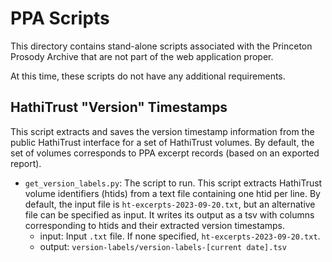 # PPA Scripts

This directory contains stand-alone scripts associated with the Princeton
Prosody Archive that are not part of the web application proper.

At this time, these scripts do not have any additional requirements.

## HathiTrust "Version" Timestamps
This script extracts and saves the version timestamp information from the
public HathiTrust interface for a set of HathiTrust volumes. By default,
the set of volumes corresponds to PPA excerpt records (based on an exported
report).

- `get_version_labels.py`: The script to run. This script extracts HathiTrust
volume identifiers (htids) from a text file containing one htid per line. By
default, the input file is `ht-excerpts-2023-09-20.txt`, but an alternative file
can be specified as input. It writes its output as a tsv
with columns corresponding to htids and their extracted version timestamps.
    - input: Input `.txt` file. If none specified, `ht-excerpts-2023-09-20.txt`.
    - output: `version-labels/version-labels-[current date].tsv`

